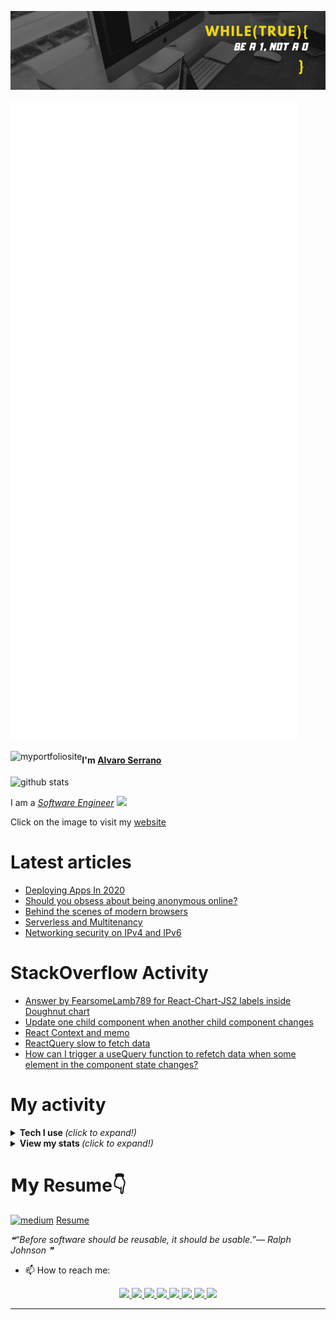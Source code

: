 <!--[![trophy](https://github-profile-trophy.vercel.app/?username=alvaroserrrano&theme=gruvbox)](https://github.com/ryo-ma/github-profile-trophy)-->

[![Banner](./linkedin_banner.jpeg)](https://www.linkedin.com/in/alvaro-serrano-rivas/)

![GitHub metrics](https://github.com/alvaroserrrano/alvaroserrrano/blob/master/github-metrics.svg)

<!--![GitHub metrics](https://metrics.lecoq.io/alvaroserrrano?languages=1&isocalendar=1&isocalendar.duration=full-year)-->

<a href="https://alvaroserranorivas.netlify.app/" target="_blank" height="60">
  <img align="left" alt="myportfoliosite" src="https://res.cloudinary.com/aserranorivas/image/upload/v1595665483/thumbnail_me3_5da36d8158.png" />
</a>

<h4>I'm <a href="https://alvaroserranorivas.netlify.app/blog" target="_blank">Alvaro Serrano</a></h4>

<a href="https://www.linkedin.com/in/alvaro-serrano-rivas/" target="_blank">
  <img align="left" alt="github stats" src="https://img.shields.io/badge/-alvaroserrano-blue?style=flat-square&logo=Linkedin&logoColor=white&link=https://www.linkedin.com/in/alvaro-serrano-rivas/" />
</a>
<br>
<p>I am a <em><a href="https://drive.google.com/file/d/1xXomyrPLYvbFPqpuTB41TR3j75TNu0Y1/view?usp=sharing" target="_blank">Software Engineer</a> <img src="https://media.giphy.com/media/WUlplcMpOCEmTGBtBW/giphy.gif" width="30"> 
</em></p>
<p>Click on the image to visit my <a href="https://alvaroserranorivas.netlify.app/" target="_blank">website</a></p>

# Latest articles
<!-- ARTICLES:START -->

<!-- ARTICLES:END -->

<!-- BLOG-POST-LIST:START -->
- [Deploying Apps In 2020](https://medium.com/@alvaro.serrano/deploying-apps-in-2020-87157c50ec95?source=rss-ee1bf7a912ac------2)
- [Should you obsess about being anonymous online?](https://medium.com/@alvaro.serrano/should-you-obsess-about-being-anonymous-online-b635e7c90e5?source=rss-ee1bf7a912ac------2)
- [Behind the scenes of modern browsers](https://medium.com/@alvaro.serrano/behind-the-scenes-of-modern-browsers-fd54357fee7d?source=rss-ee1bf7a912ac------2)
- [Serverless and Multitenancy](https://medium.com/@alvaro.serrano/serverless-and-multitenancy-cc32f55bbaa4?source=rss-ee1bf7a912ac------2)
- [Networking security on IPv4 and IPv6](https://medium.com/@alvaro.serrano/networking-security-on-ipv4-and-ipv6-98d1edc25264?source=rss-ee1bf7a912ac------2)
<!-- BLOG-POST-LIST:END -->

# StackOverflow Activity
<!-- STACKOVERFLOW:START -->
- [Answer by FearsomeLamb789 for React-Chart-JS2 labels inside Doughnut chart](https://stackoverflow.com/questions/65000463/react-chart-js2-labels-inside-doughnut-chart/67635746#67635746)
- [Update one child component when another child component changes](https://stackoverflow.com/questions/67465910/update-one-child-component-when-another-child-component-changes)
- [React Context and memo](https://stackoverflow.com/questions/67445430/react-context-and-memo)
- [ReactQuery slow to fetch data](https://stackoverflow.com/questions/67436130/reactquery-slow-to-fetch-data)
- [How can I trigger a useQuery function to refetch data when some element in the component state changes?](https://stackoverflow.com/questions/67431936/how-can-i-trigger-a-usequery-function-to-refetch-data-when-some-element-in-the-c)
<!-- STACKOVERFLOW:END -->

# My activity
<!--START_SECTION:activity-->

<!--END_SECTION:activity-->

<!-- Hi there 👋 visitor number ![Visitor Count](https://profile-counter.glitch.me/{alvaroserrrano}/count.svg) -->

<details>
  <summary> <b> Tech I use </b> <i>(click to expand!)</i> </summary>
<table>
  <tbody>
    <tr valign="top">
      <td width="25%" align="center">
        <span>𝗖</span><br><br><br>
        <img height="64px" src="https://cdn.svgporn.com/logos/c.svg">
      </td>
      <td width="25%" align="center">
        <span>Javascript</span><br><br><br>
        <img height="64px" src="https://cdn.svgporn.com/logos/javascript.svg">
      </td>
      <td width="25%" align="center">
        <span>𝗝𝗮𝘃𝗮</span><br><br><br>
        <img height="64px" src="https://cdn.svgporn.com/logos/java.svg">
      </td>
      <td width="25%" align="center">
        <span>𝗣𝘆𝘁𝗵𝗼𝗻</span><br><br><br>
        <img height="64px" src="https://cdn.svgporn.com/logos/python.svg">
      </td>
    </tr>
    <tr valign="top">
    <td width="25%" align="center">
        <span>Mongo</span><br><br><br>
        <img height="64px" src="https://cdn.svgporn.com/logos/mongodb.svg">
      </td>
      <td width="25%" align="center">
        <span>SQL</span><br><br><br>
        <img height="64px" src="https://cdn.svgporn.com/logos/mysql.svg">
      </td>
      <td width="25%" align="center">
        <span>Node</span><br><br><br>
        <img height="64px" src="https://cdn.svgporn.com/logos/nodejs.svg">
      </td>
      <td width="25%" align="center">
        <span>React</span><br><br><br>
        <img height="64px" src="https://cdn.svgporn.com/logos/react.svg">
      </td>
    </tr>
    <tr valign="top">
      <td width="25%" align="center">
        <span>AWS</span><br><br><br>
        <img height="64px" src="https://cdn.svgporn.com/logos/aws.svg">
      </td>
      <td width="25%" align="center">
        <span>Vim</span><br><br><br>
        <img height="64px" src="https://cdn.worldvectorlogo.com/logos/vim.svg">
      </td>
      <td width="25%" align="center">
        <span>𝗚𝗶𝘁</span><br><br><br>
        <img height="64px" src="https://cdn.svgporn.com/logos/git-icon.svg">
      </td>
       <td width="25%" align="center">
        <span>Django</span><br><br><br>
        <img height="64px" src="https://cdn.svgporn.com/logos/django.svg">
      </td>
    </tr>
    <tr valign="top">
      <td width="25%" align="center">
        <span>Gatsby</span><br><br><br>
        <img height="64px" src="https://cdn.svgporn.com/logos/gatsby.svg">
      </td>
      <td width="25%" align="center">
        <span>Graphql</span><br><br><br>
        <img height="64px" src="https://cdn.svgporn.com/logos/graphql.svg">
      </td>
      <td width="25%" align="center">
        <span>Redux</span><br><br><br>
        <img height="64px" src="https://cdn.svgporn.com/logos/redux.svg">
      </td>
      <td width="25%" align="center">
        <span>Bash</span><br><br><br>
        <img height="64px" src="https://cdn.svgporn.com/logos/bash.svg">
      </td>
    </tr>
  </tbody>
</table>

#### Frontend
![HTML5](https://img.shields.io/badge/-HTML5-%23E44D27?style=flat-square&logo=html5&logoColor=ffffff)
![CSS3](https://img.shields.io/badge/-CSS3-%231572B6?style=flat-square&logo=css3)
![JavaScript](https://img.shields.io/badge/-JavaScript-%23F7DF1C?style=flat-square&logo=javascript&logoColor=000000&labelColor=%23F7DF1C&color=%23FFCE5A)
![Nodejs](https://img.shields.io/badge/-Nodejs-black?style=flat-square&logo=Node.js)
![React](https://img.shields.io/badge/-React-%23282C34?style=flat-square&logo=react)
![Sass](https://img.shields.io/badge/-Sass-%23CC6699?style=flat-square&logo=sass&logoColor=ffffff)

#### Database
![PostgreSQL](https://img.shields.io/badge/-PostgreSQL-336791?style=flat-square&logo=postgresql)
![mysql](http://img.shields.io/badge/-MySQL-0078D6?style=flat-square&logo=mysql&logoColor=ffffff)
![MongoDB](http://img.shields.io/badge/-MongoDB-6DB33F?style=flat-square&logo=mongoDB&logoColor=ffffff)

#### Others
![Git](https://img.shields.io/badge/-Git-%23F05032?style=flat-square&logo=git&logoColor=%23ffffff)
![GitLab](https://img.shields.io/badge/-GitLab-FCA121?style=flat-square&logo=gitlab)
![GitHub](https://img.shields.io/badge/-GitHub-181717?style=flat-square&logo=github)
![AWS](http://img.shields.io/badge/-AWS-2088FF?style=flat-square&logo=aws&logoColor=ffffff)

![IntelliJ IDEA](http://img.shields.io/badge/-IntelliJ%20IDEA-000000?style=flat-square&logo=intellij-idea&logoColor=ffffff)
![VS Code](http://img.shields.io/badge/-VS%20Code-007ACC?style=flat-square&logo=visual-studio-code&logoColor=ffffff)
![Vim](http://img.shields.io/badge/-Vim-3DDC84?style=flat-square&logo=vim-studio&logoColor=ffffff)

![Linux](http://img.shields.io/badge/-Linux-A81D33?style=flat-square&logo=linux&logoColor=ffffff)
![Windows](http://img.shields.io/badge/-Windows-0078D6?style=flat-square&logo=windows&logoColor=ffffff)

#### Certifications
* AWS Certified Solutions Architect Associate 

![AWS Architect](https://res.cloudinary.com/aserranorivas/image/upload/v1595832191/thumbnail_aws-certified-solutions-architect-associate_e9dfa9ca49.png)

* AWS Certified Developer Associate

![AWS Dev](https://res.cloudinary.com/aserranorivas/image/upload/v1595832191/thumbnail_aws-certified-developer-associate_9147728113.png)


</details>

<details>
  <summary> <b> View my stats </b> <i>(click to expand!)</i> </summary>

<a href="https://github-readme-stats.vercel.app/api?username=alvaroserrrano&show_icons=true&title_color=fff&icon_color=79ff97&text_color=9f9f9f&bg_color=151515&hide_border=true&hide=stars,issues,contribs?count_private=true&theme=onedark">
  <img align="left" alt="github stats" src="https://github-readme-stats.vercel.app/api?username=alvaroserrrano&show_icons=true&title_color=fff&icon_color=79ff97&text_color=9f9f9f&bg_color=151515&hide_border=true&hide=stars,issues,contribs?count_private=true&theme=onedark" />
</a>
<a href="https://github-readme-stats.vercel.app/api/top-langs/?username=alvaroserrrano&theme=merko">
  <img align="left" alt="top languages" src="https://github-readme-stats.vercel.app/api/top-langs/?username=alvaroserrrano&theme=merko" />
</a>
<br><br>
<a href="https://github.com/alvaroserrrano/SocialApeClient">
  <img align="left" src="https://github-readme-stats.vercel.app/api/pin/?username=alvaroserrrano&repo=SocialApeClient&show_icons=true&title_color=fff&icon_color=79ff97&text_color=9f9f9f&bg_color=151515&hide_border=true" />
</a>

<a href="https://github.com/alvaroserrrano/Tours&show_icons=true&title_color=fff&icon_color=79ff97&text_color=9f9f9f&bg_color=151515&hide_border=true">
  <img align="left" src="https://github-readme-stats.vercel.app/api/pin/?username=alvaroserrrano&repo=Tours&show_icons=true&title_color=fff&icon_color=79ff97&text_color=9f9f9f&bg_color=151515&hide_border=true" />
</a>

<a href="https://github.com/alvaroserrrano/socialMedia">
  <img align="left" src="https://github-readme-stats.vercel.app/api/pin/?username=alvaroserrrano&repo=socialMedia&show_icons=true&title_color=fff&icon_color=79ff97&text_color=9f9f9f&bg_color=151515&hide_border=true" />
</a>

<a href="https://github.com/alvaroserrrano/Bootcamper-API">
  <img align="left" src="https://github-readme-stats.vercel.app/api/pin/?username=alvaroserrrano&repo=Bootcamper-API&show_icons=true&title_color=fff&icon_color=79ff97&text_color=9f9f9f&bg_color=151515&hide_border=true" />
</a>
<br><br>

<br><br><br><br><br><br><br><br><br>
<p align="center">
 <img src="https://wakatime.com/share/@f407c6bf-141c-4a82-b852-d26594757fd8/9a6b7dd2-49cf-4049-bd05-2fde4ac33301.svg" height="400"/>
</p>
<br><br>
<p align="center">
  <img src="https://wakatime.com/share/@f407c6bf-141c-4a82-b852-d26594757fd8/b4f60375-5a89-4913-9dd1-767174de227c.svg" height="400"/>
</p>
<br><br>
<p align="center">
  <img src="https://wakatime.com/share/@f407c6bf-141c-4a82-b852-d26594757fd8/7f413b4c-d133-46fb-a76a-c971f64da819.svg" height="400"/>
</p>
<br><br>
</details>

# 𝗠𝘆 Resume👇

[<img src="https://www.hudson.hk/images/default-source/insights/resumes/resume-template.png?sfvrsn=8ed7c061_2" alt="medium" width="80" height="60">](https://drive.google.com/file/d/1IvtS4_npCa3xsL4WOEk-FG8rb6lOCnSB/view?usp=sharing)
<a href="https://drive.google.com/file/d/1xXomyrPLYvbFPqpuTB41TR3j75TNu0Y1/view?usp=sharing" target="_blank">Resume</a>
<!--<details>
  <summary> <b> Things to know about me! </b> <i>(click to expand!)</i> </summary>
  <ul>
        <li>🌱 Top 3 programming languages: Python, JavaScript, and Java</li>
        <li>👯 I’m looking to collaborate on any cool project that you can think of. Just come up with ideas and I will do my best to either actively help with the project, or start learning a new technology💻🔧 that broadens my areas of knowledge📚</li>
        <li>🤔 Interested about Docker and Container Orchestrators (Kubernetes).</li>
        <li>Frontend framework of preference: React</li>
        <li>Backend framework of preference: either NodeJS or Django</li>
        <li>Top 3 DB engines: mongoDB, mysql, dynamoDB</li>
        <li>Git, Jenkins, JIRA, Postman, Heroku, Netlify</li>
        <li>Docker and microservices. ECS container orchestration</li>
        <li>DevOps skills: infrastructure configuration, version control, project packaging, deployment, security, Cloudwatch monitoring, Grafana, Loki</li>
        <li>⚡ Cool editors🤔? I will stick to VIM thanks</li>
        <li>🎓I will graduate on 2022 with a Bachelor's Degree in Computer Science at Western Michigan University</li>
        <li>I was born in Madrid, Spain🇪🇸.</li>
        <li>Things I love: coffee☕️, sports🏋️‍♀️, and tech👨‍💻</li>
        <li>I can speak: Spanish 🇪🇸, English🇺🇸🇬🇧🇦🇺🇨🇦, French 🇫🇷, Italian🇮🇹, and a little bit of German🇩🇪 </li>
        <li>-Above all, I love building innovative and intuitive products that help people learn and connect through the power of technology. If you share a similar passion, please contact me through LinkedIn or email me. I’m always happy to grab a coffee☕️ or coke🥤. I’ll buy!</li>
  </ul>  
</details>-->

<!--STARTS_HERE_QUOTE_README-->
<i>❝“Before software should be reusable, it should be usable.”— Ralph Johnson  ❞</i>
<!--ENDS_HERE_QUOTE_README-->

- 📫 How to reach me:

<p align="center">
  <a href= "https://github.com/alvaroserrrano/">
    <img src="https://img.icons8.com/material-outlined/30/689d6a/source-code.png"/>
  </a>
  <a href= "https://www.linkedin.com/in/alvaro-serrano-rivas/">
    <img src="https://img.icons8.com/material-outlined/30/689d6a/linkedin.png"/>
  </a>
  <a href= "https://alvaroserranorivas.netlify.app/">
    <img src="https://img.icons8.com/material-outlined/30/689d6a/geography.png"/>
  </a>
  <a href="https://github.com/alvaroserrrano/CV/blob/main/AlvaroSerranoRivas2.pdf">
    <img src="https://img.icons8.com/material-outlined/30/689d6a/parse-from-clipboard.png"/>
  </a>
  <a href="mailto:alvaro.serrano@wmich.edu">
    <img src="https://img.icons8.com/ios-glyphs/30/689d6a/physics.png"/>
  </a>
    <a href="https://twitter.com/aserranorivas">
    <img src="https://img.icons8.com/material-outlined/24/26e07f/twitter.png"/>
  </a>
  <a href="https://medium.com/@alvaro.serrano">
    <img src="https://img.icons8.com/ios-filled/30/689d6a/medium-new.png"/>
  </a>
  <a href="https://stackoverflow.com/users/10564441/a-serrano-rivas">
    <img src="https://img.icons8.com/metro/26/689d6a/stackoverflow.png"/>
  </a>

  
</p>

---


